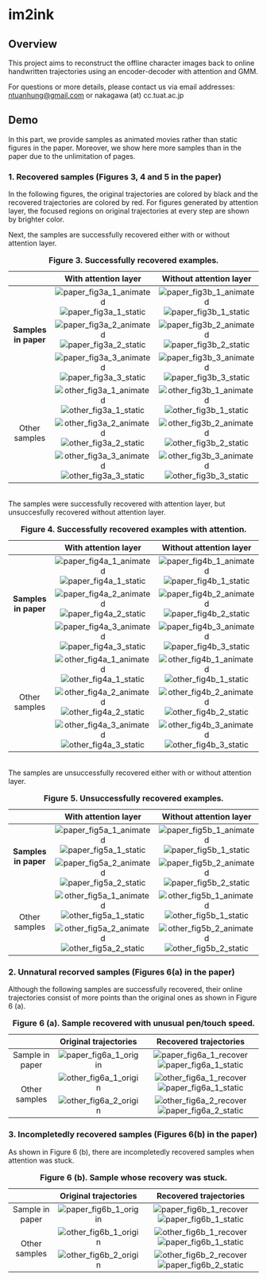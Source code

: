 # im2ink

## Overview
This project aims to reconstruct the offline character images back to online handwritten trajectories using an encoder-decoder with attention and GMM.

For questions or more details, please contact us via email addresses: ntuanhung@gmail.com or nakagawa (at) cc.tuat.ac.jp

## Demo

In this part, we provide samples as animated movies rather than static figures in the paper. 
Moreover, we show here more samples than in the paper due to the unlimitation of pages.

### 1. Recovered samples (Figures 3, 4 and 5 in the paper)

In the following figures, the original trajectories are colored by black and the recovered trajectories are colored by red.
For figures generated by attention layer, the focused regions on original trajectories at every step are shown by brighter color.

Next, the samples are successfully recovered either with or without attention layer.
<table align="center">
    <caption><b>Figure 3. Successfully recovered examples.</b></caption>
    <thead>
        <tr>
            <th> </th>
            <th>With attention layer</th>
            <th>Without attention layer</th>
        </tr>
    </thead>
    <tbody align="center">
        <tr>
            <td rowspan=3><b>Samples in paper</b></td>
            <td>
                <img src="./demo_gif/paper_3a_1_00010_re.gif" alt="paper_fig3a_1_animated" >
                <img src="./demo_gif/paper_3a_1_00010.png" alt="paper_fig3a_1_static" >
            </td>
            <td>
                <img src="./demo_gif/paper_3b_1_00010_re.gif" alt="paper_fig3b_1_animated" >
                <img src="./demo_gif/paper_3b_1_00010.png" alt="paper_fig3b_1_static" >
            </td>
        </tr><!-- 00010 -->
        <tr>
            <td>
                <img src="./demo_gif/paper_3a_2_00133_re.gif" alt="paper_fig3a_2_animated" >
                <img src="./demo_gif/paper_3a_2_00133.png" alt="paper_fig3a_2_static" >
            </td>
            <td>
                <img src="./demo_gif/paper_3b_2_00133_re.gif" alt="paper_fig3b_2_animated" >
                <img src="./demo_gif/paper_3b_2_00133.png" alt="paper_fig3b_2_static" >
            </td>
        </tr><!-- 00133 -->
        <tr>
            <td>
                <img src="./demo_gif/paper_3a_3_00417_re.gif" alt="paper_fig3a_3_animated" >
                <img src="./demo_gif/paper_3a_3_00417.png" alt="paper_fig3a_3_static" >
            </td>
            <td>
                <img src="./demo_gif/paper_3b_3_00417_re.gif" alt="paper_fig3b_3_animated" >
                <img src="./demo_gif/paper_3b_3_00417.png" alt="paper_fig3b_3_static" >
            </td>
        </tr><!-- 00417 -->
        <tr>
            <td rowspan=3>Other samples</td>
            <td>
                <img src="./demo_gif/other_3a_1_00211_re.gif" alt="other_fig3a_1_animated" >
                <img src="./demo_gif/other_3a_1_00211.png" alt="other_fig3a_1_static" >
            </td>
            <td>
                <img src="./demo_gif/other_3b_1_00211_re.gif" alt="other_fig3b_1_animated" >
                <img src="./demo_gif/other_3b_1_00211.png" alt="other_fig3b_1_static" >
            </td>
        </tr><!-- 00211 -->
        <tr>
            <td>
                <img src="./demo_gif/other_3a_2_00137_re.gif" alt="other_fig3a_2_animated" >
                <img src="./demo_gif/other_3a_2_00137.png" alt="other_fig3a_2_static" >
            </td>
            <td>
                <img src="./demo_gif/other_3b_2_00137_re.gif" alt="other_fig3b_2_animated" >
                <img src="./demo_gif/other_3b_2_00137.png" alt="other_fig3b_2_static" >
            </td>
        </tr><!-- 00137 -->
        <tr>
            <td>
                <img src="./demo_gif/other_3a_3_00086_re.gif" alt="other_fig3a_3_animated" >
                <img src="./demo_gif/other_3a_3_00086.png" alt="other_fig3a_3_static" >
            </td>
            <td>
                <img src="./demo_gif/other_3b_3_00086_re.gif" alt="other_fig3b_3_animated" >
                <img src="./demo_gif/other_3b_3_00086.png" alt="other_fig3b_3_static" >
            </td>
        </tr><!-- 00086 -->
    </tbody>
</table>

<br>
The samples were successfully recovered with attention layer, but unsuccesfully recovered without attention layer.
<table align="center">
    <caption><b>Figure 4. Successfully recovered examples with attention.</b></caption>
    <thead>
        <tr>
            <th> </th>
            <th>With attention layer</th>
            <th>Without attention layer</th>
        </tr>
    </thead>
    <tbody align="center">
        <tr>
            <td rowspan=3><b>Samples in paper</b></td>
            <td>
                <img src="./demo_gif/paper_4a_1_00449_re.gif" alt="paper_fig4a_1_animated" >
                <img src="./demo_gif/paper_4a_1_00449.png" alt="paper_fig4a_1_static" >
            </td>
            <td>
                <img src="./demo_gif/paper_4b_1_00449_re.gif" alt="paper_fig4b_1_animated" >
                <img src="./demo_gif/paper_4b_1_00449.png" alt="paper_fig4b_1_static" >
            </td>
        </tr><!-- 00449 -->
        <tr>
            <td>
                <img src="./demo_gif/paper_4a_2_00267_re.gif" alt="paper_fig4a_2_animated" >
                <img src="./demo_gif/paper_4a_2_00267.png" alt="paper_fig4a_2_static" >
            </td>
            <td>
                <img src="./demo_gif/paper_4b_2_00267_re.gif" alt="paper_fig4b_2_animated" >
                <img src="./demo_gif/paper_4b_2_00267.png" alt="paper_fig4b_2_static" >
            </td>
        </tr><!-- 00267 -->
        <tr>
            <td>
                <img src="./demo_gif/paper_4a_3_00186_re.gif" alt="paper_fig4a_3_animated" >
                <img src="./demo_gif/paper_4a_3_00186.png" alt="paper_fig4a_3_static" >
            </td>
            <td>
                <img src="./demo_gif/paper_4b_3_00186_re.gif" alt="paper_fig4b_3_animated" >
                <img src="./demo_gif/paper_4b_3_00186.png" alt="paper_fig4b_3_static" >
            </td>
        </tr><!-- 00186 -->
        <tr>
            <td rowspan=3>Other samples</td>
            <td>
                <img src="./demo_gif/other_4a_1_00127_re.gif" alt="other_fig4a_1_animated" >
                <img src="./demo_gif/other_4a_1_00127.png" alt="other_fig4a_1_static" >
            </td>
            <td>
                <img src="./demo_gif/other_4b_1_00127_re.gif" alt="other_fig4b_1_animated" >
                <img src="./demo_gif/other_4b_1_00127.png" alt="other_fig4b_1_static" >
            </td>
        </tr><!-- 00127 -->
        <tr>
            <td>
                <img src="./demo_gif/other_4a_2_00157_re.gif" alt="other_fig4a_2_animated" >
                <img src="./demo_gif/other_4a_2_00157.png" alt="other_fig4a_2_static" >
            </td>
            <td>
                <img src="./demo_gif/other_4b_2_00157_re.gif" alt="other_fig4b_2_animated" >
                <img src="./demo_gif/other_4b_2_00157.png" alt="other_fig4b_2_static" >
            </td>
        </tr><!-- 00157 -->
        <tr>
            <td>
                <img src="./demo_gif/other_4a_3_00179_re.gif" alt="other_fig4a_3_animated" >
                <img src="./demo_gif/other_4a_3_00179.png" alt="other_fig4a_3_static" >
            </td>
            <td>
                <img src="./demo_gif/other_4b_3_00179_re.gif" alt="other_fig4b_3_animated" >
                <img src="./demo_gif/other_4b_3_00179.png" alt="other_fig4b_3_static" >
            </td>
        </tr><!-- 00179 -->
    </tbody>
</table>

<br>
The samples are unsuccessfully recovered either with or without attention layer.
<table align="center">
    <caption><b>Figure 5. Unsuccessfully recovered examples.</b></caption>
    <thead>
        <tr>
            <th> </th>
            <th>With attention layer</th>
            <th>Without attention layer</th>
        </tr>
    </thead>
    <tbody align="center">
        <tr>
            <td rowspan=2><b>Samples in paper</b></td>
            <td>
                <img src="./demo_gif/paper_5a_1_36177_re.gif" alt="paper_fig5a_1_animated" >
                <img src="./demo_gif/paper_5a_1_36177.png" alt="paper_fig5a_1_static" >
            </td>
            <td>
                <img src="./demo_gif/paper_5b_1_36177_re.gif" alt="paper_fig5b_1_animated" >
                <img src="./demo_gif/paper_5b_1_36177.png" alt="paper_fig5b_1_static" >
            </td>
        </tr><!-- 36177 -->
        <tr>
            <td>
                <img src="./demo_gif/paper_5a_2_33243_re.gif" alt="paper_fig5a_2_animated" >
                <img src="./demo_gif/paper_5a_2_33243.png" alt="paper_fig5a_2_static" >
            </td>
            <td>
                <img src="./demo_gif/paper_5b_2_33243_re.gif" alt="paper_fig5b_2_animated" >
                <img src="./demo_gif/paper_5b_2_33243.png" alt="paper_fig5b_2_static" >
            </td>
        </tr><!-- 33243 -->        
        <tr>
            <td rowspan=2>Other samples</td>
            <td>
                <img src="./demo_gif/other_5a_1_00009_re.gif" alt="other_fig5a_1_animated" >
                <img src="./demo_gif/other_5a_1_00009.png" alt="other_fig5a_1_static" >
            </td>
            <td>
                <img src="./demo_gif/other_5b_1_00009_re.gif" alt="other_fig5b_1_animated" >
                <img src="./demo_gif/other_5b_1_00009.png" alt="other_fig5b_1_static" >
            </td>
        </tr><!-- 00009 -->
        <tr>
            <td>
                <img src="./demo_gif/other_5a_2_00286_re.gif" alt="other_fig5a_2_animated" >
                <img src="./demo_gif/other_5a_2_00286.png" alt="other_fig5a_2_static" >
            </td>
            <td>
                <img src="./demo_gif/other_5b_2_00286_re.gif" alt="other_fig5b_2_animated" >
                <img src="./demo_gif/other_5b_2_00286.png" alt="other_fig5b_2_static" >
            </td>
        </tr><!-- 00286 -->
    </tbody>
</table>

### 2. Unnatural recorved samples (Figures 6(a) in the paper)

Although the following samples are successfully recovered, their online trajectories consist of more points than the original ones as shown in Figure 6 (a).

<table align="center">
    <caption><b>Figure 6 (a). Sample recovered with unusual pen/touch speed.</b></caption>
    <thead>
        <tr>
            <th> </th>
            <th>Original trajectories</th>
            <th>Recovered trajectories</th>
        </tr>
    </thead>
    <tbody align="center">
        <tr>
            <td>Sample in paper</td>
            <td><img src="./demo_gif/paper_6a_1_00808_or.gif" alt="paper_fig6a_1_origin" ></td>
            <td>
                <img src="./demo_gif/paper_6a_1_00808_re.gif" alt="paper_fig6a_1_recover" >
                <img src="./demo_gif/paper_6a_1_00808.png" alt="paper_fig6a_1_static" >
            </td>
        </tr><!-- 00808 -->
        <tr>
            <td rowspan=2>Other samples</td>
            <td><img src="./demo_gif/other_6a_1_02838_or.gif" alt="other_fig6a_1_origin" ></td>
            <td>
                <img src="./demo_gif/other_6a_1_02838_re.gif" alt="other_fig6a_1_recover" >
                <img src="./demo_gif/other_6a_1_02838.png" alt="paper_fig6a_1_static" >
            </td>
        </tr><!-- 02838 -->
        <tr>
            <td><img src="./demo_gif/other_6a_2_01651_or.gif" alt="other_fig6a_2_origin" ></td>
            <td>
                <img src="./demo_gif/other_6a_2_01651_re.gif" alt="other_fig6a_2_recover" >
                <img src="./demo_gif/other_6a_2_01651.png" alt="paper_fig6a_2_static" >
            </td>
        </tr><!-- 01651 -->
    </tbody>
</table>

### 3. Incompletedly recovered samples (Figures 6(b) in the paper)

As shown in Figure 6 (b), there are incompletedly recovered samples when attention was stuck.

<table align="center">
    <caption><b>Figure 6 (b). Sample whose recovery was stuck.</b></caption>
    <thead>
        <tr>
            <th> </th>
            <th>Original trajectories</th>
            <th>Recovered trajectories</th>
        </tr>
    </thead>
    <tbody align="center">
        <tr>
            <td>Sample in paper</td>
            <td><img src="./demo_gif/paper_6b_1_00331_or.gif" alt="paper_fig6b_1_origin" ></td>
            <td>
                <img src="./demo_gif/paper_6b_1_00331_re.gif" alt="paper_fig6b_1_recover" >
                <img src="./demo_gif/paper_6b_1_00331.png" alt="paper_fig6b_1_static" >
            </td>
        </tr><!-- 00331 -->
        <tr>
            <td rowspan=2>Other samples</td>
            <td><img src="./demo_gif/other_6b_1_00688_or.gif" alt="other_fig6b_1_origin" ></td>
            <td>
                <img src="./demo_gif/other_6b_1_00688_re.gif" alt="other_fig6b_1_recover" >
                <img src="./demo_gif/other_6b_1_00688.png" alt="paper_fig6b_1_static" >
            </td>
        </tr><!-- 00688 -->
        <tr>
            <td><img src="./demo_gif/other_6b_2_00361_or.gif" alt="other_fig6b_2_origin" ></td>
            <td>
                <img src="./demo_gif/other_6b_2_00361_re.gif" alt="other_fig6b_2_recover" >
                <img src="./demo_gif/other_6b_2_00361.png" alt="paper_fig6b_2_static" >
            </td>
        </tr><!-- 00361 -->
    </tbody>
</table>